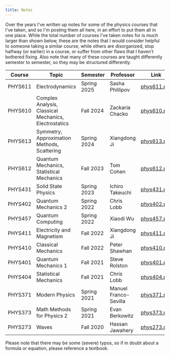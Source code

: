 ```yaml
---
title: Notes
---
```

Over the years I've written up notes for some of the physics courses that I've taken, and so I'm posting them all here, in an effort to put them all in one place.
While the total number of courses I've taken notes for is much larger than shown below, these are the notes that I would consider helpful to someone taking a similar course, while others are disorganized, stop halfway (or earlier) in a course, or suffer from other flaws that I haven't bothered fixing. Also note that many of these courses are taught differently semester to semester, so they may be structured differently.


| Course    | Topic | Semester | Professor | Link |
|-----------|-------|----------|-----------| -----|
| PHYS611   | Electrodynamics | Spring 2025| Sasha Phillipov |[phys611.pdf](/notes/phys611.pdf)| 
| PHYS610   | Complex Analysis, Classical Mechanics, Electrostatics  | Fall 2024 | Zackaria Chacko | [phys610.pdf](/notes/phys610.pdf)| 
| PHYS613   | Symmetry, Approximation Methods, Scattering | Spring 2024 | Xiangdong Ji| [phys613.pdf](/notes/phys613.pdf)| 
| PHYS612   | Quantum Mechanics, Statistical Mechanics | Fall 2023 | Tom Cohen | [phys612.pdf](/notes/phys612.pdf)|
| PHYS431   | Solid State Physics | Spring 2023 | Ichiro Takeuchi | [phys431.pdf](/notes/phys431.pdf) |
| PHYS402   | Quantum Mechanics 2 | Spring 2022| Chris Lobb | [phys402.pdf](/notes/phys402.pdf)|
| PHYS457   | Quantum Computing | Spring 2022| Xiaodi Wu | [phys457.pdf](/notes/phys457.pdf)|
| PHYS411   | Electricity and Magnetism | Fall 2022 | Xiangdong Ji |[phys411.pdf](/notes/phys411.pdf) |
| PHYS410   | Classical Mechanics | Fall 2022 | Peter Shawhan | [phys410.pdf](/notes/phys410.pdf)|
| PHYS401   | Quantum Mechanics 1 | Fall 2021 | Steve Rolston | [phys401.pdf](/notes/phys401.pdf)|
| PHYS404   | Statistical Mechanics | Fall 2021 | Chris Lobb | [phys404.pdf](/notes/phys404.pdf) |
| PHYS371   | Modern Physics |Spring 2021 | Manuel Franco-Sevilla |[phys371.pdf](/notes/phys371.pdf)|
| PHYS373   | Math Methods for Physics 2 |Spring 2021 | Evan Berkowitz |[phys373.pdf](/notes/phys373.pdf)|
| PHYS273   | Waves |Fall 2020| Hassan Jawahery  |[phys273.pdf](/notes/phys273.pdf)|

Please note that there may be some (severe) typos, so if in doubt about a formula or equation, please reference a textbook.
